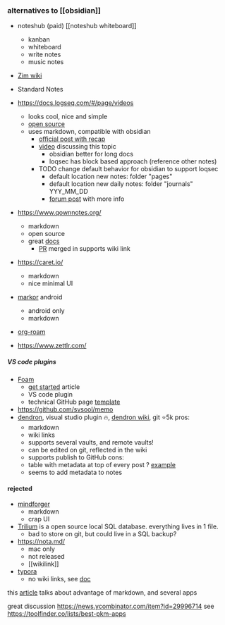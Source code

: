### alternatives to [[obsidian]]
- noteshub (paid) [[noteshub whiteboard]]
	- kanban
	- whiteboard
	- write notes
	- music notes
- [Zim wiki](https://zim-wiki.org/)
- Standard Notes
- https://docs.logseq.com/#/page/videos
	- looks cool, nice and simple
	- [open source](https://github.com/logseq/logseq)
	- uses markdown, compatible with obsidian
		- [official post with recap](https://hub.logseq.com/integrations/aV9AgETypcPcf8avYcHXQT/how-to-use-obsidian-and-logseq-together-and-why-markdown-matters/1rqp92wgow7wGXS37Ckz1U)
		- [video](https://www.youtube.com/watch?v=knxDHO3U2_8&t=142s) discussing this topic
			- obsidian better for long docs
			- loqsec has block based approach (reference other notes)
		- TODO change default behavior for obsidian to support loqsec
			- default location new notes: folder "pages"
			- default location new daily notes: folder "journals" YYY_MM_DD
			- [forum post](https://discuss.logseq.com/t/making-obsidian-play-nice-with-logseq/1185) with more info
- https://www.qownnotes.org/
	- markdown
	- open source
	- great [docs](https://www.qownnotes.org/getting-started/markdown.html)
		- [PR](https://github.com/qownnotes/scripts/pull/136) merged in supports wiki link
- https://caret.io/
	- markdown
	- nice minimal UI
- [markor](https://github.com/gsantner/markor,) android
	- android only
	- markdown

- [org-roam](https://github.com/org-roam/org-roam)
- https://www.zettlr.com/

##### VS code plugins
- [Foam](https://foambubble.github.io/foam/)
	- [get started](https://github.com/foambubble/foam-template/blob/master/getting-started.md) article
	- VS code plugin
	- technical GitHub page [template](https://github.com/foambubble/foam-template)
- https://github.com/svsool/memo
- [dendron](https://marketplace.visualstudio.com/items?itemName=dendron.dendron), visual studio plugin 🔥, [dendron wiki](https://wiki.dendron.so/notes/6DZiBObwhZNYRjnokQ422/), git ⭐5k
	pros:
	- markdown
	- wiki links
	- supports several vaults, and remote vaults!
	- can be edited on git, reflected in the wiki
	- supports publish to GitHub 
	cons:
	- table with metadata at top of every post ? [example](https://github.com/dendronhq/vault.dendron.community/blob/master/notes/meet.dendrologist.2022.09.md)
	- seems to add metadata to notes

#### rejected
- [mindforger](https://www.mindforger.com/#features)
	- markdown
	- crap UI
- [Trilium](https://github.com/zadam/trilium) is a open source local SQL database. everything lives in 1 file.
	- bad to store on git, but could live in a SQL backup?
- https://nota.md/
	- mac only
	- not released
	- [[wikilink]]
- [typora](https://support.typora.io/Links/)
	- no wiki links, see [doc](https://support.typora.io/Links/)

this [article](https://elizabethbutlermd.com/5-reasons-why-markdown-could-be-your-secret-weapon-for-effortless-personal-knowledge-management/) talks about advantage of markdown, and several apps

great discussion https://news.ycombinator.com/item?id=29996714
see https://toolfinder.co/lists/best-pkm-apps